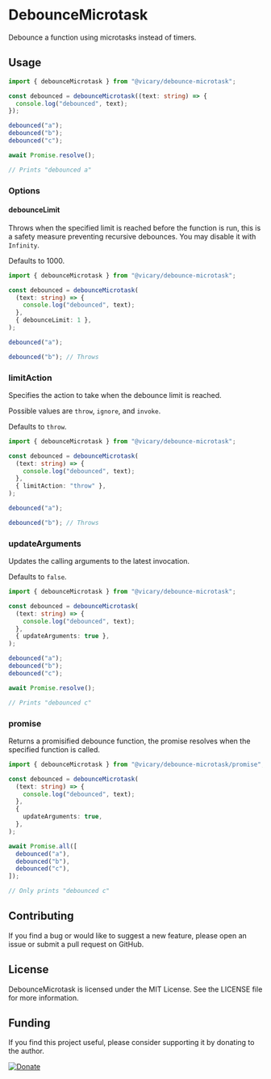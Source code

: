 # DebounceMicrotask

Debounce a function using microtasks instead of timers.

## Usage

```typescript
import { debounceMicrotask } from "@vicary/debounce-microtask";

const debounced = debounceMicrotask((text: string) => {
  console.log("debounced", text);
});

debounced("a");
debounced("b");
debounced("c");

await Promise.resolve();

// Prints "debounced a"
```

### Options

#### debounceLimit

Throws when the specified limit is reached before the function is run, this is a
safety measure preventing recursive debounces. You may disable it with
`Infinity`.

Defaults to 1000.

```typescript
import { debounceMicrotask } from "@vicary/debounce-microtask";

const debounced = debounceMicrotask(
  (text: string) => {
    console.log("debounced", text);
  },
  { debounceLimit: 1 },
);

debounced("a");

debounced("b"); // Throws
```

### limitAction

Specifies the action to take when the debounce limit is reached.

Possible values are `throw`, `ignore`, and `invoke`.

Defaults to `throw`.

```typescript
import { debounceMicrotask } from "@vicary/debounce-microtask";

const debounced = debounceMicrotask(
  (text: string) => {
    console.log("debounced", text);
  },
  { limitAction: "throw" },
);

debounced("a");

debounced("b"); // Throws
```

### updateArguments

Updates the calling arguments to the latest invocation.

Defaults to `false`.

```typescript
import { debounceMicrotask } from "@vicary/debounce-microtask";

const debounced = debounceMicrotask(
  (text: string) => {
    console.log("debounced", text);
  },
  { updateArguments: true },
);

debounced("a");
debounced("b");
debounced("c");

await Promise.resolve();

// Prints "debounced c"
```

### promise

Returns a promisified debounce function, the promise resolves when the specified
function is called.

```typescript
import { debounceMicrotask } from "@vicary/debounce-microtask/promise";

const debounced = debounceMicrotask(
  (text: string) => {
    console.log("debounced", text);
  },
  {
    updateArguments: true,
  },
);

await Promise.all([
  debounced("a"),
  debounced("b"),
  debounced("c"),
]);

// Only prints "debounced c"
```

## Contributing

If you find a bug or would like to suggest a new feature, please open an issue
or submit a pull request on GitHub.

## License

DebounceMicrotask is licensed under the MIT License. See the LICENSE file for
more information.

## Funding

If you find this project useful, please consider supporting it by donating to
the author.

[![Donate](https://img.shields.io/static/v1?label=Sponsor&message=%E2%9D%A4&logo=GitHub)](https://github.com/sponsors/vicary)
